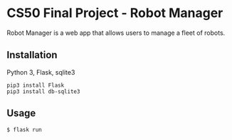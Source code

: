 # CS50 Final Project - Robot Manager
Robot Manager is a web app that allows users to manage a fleet of robots. 

## Installation
Python 3, Flask, sqlite3

```
pip3 install Flask
pip3 install db-sqlite3
```

## Usage
```
$ flask run
```